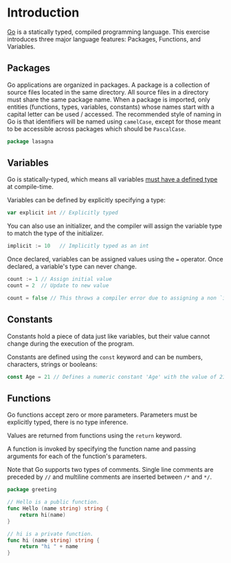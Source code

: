 # Introduction

[Go](https://golang.org) is a statically typed, compiled programming language.
This exercise introduces three major language features: Packages, Functions, and Variables.

## Packages

Go applications are organized in packages.
A package is a collection of source files located in the same directory.
All source files in a directory must share the same package name.
When a package is imported, only entities (functions, types, variables, constants) whose names start with a capital letter can be used / accessed.
The recommended style of naming in Go is that identifiers will be named using `camelCase`, except for those meant to be accessible across packages which should be `PascalCase`.

```go
package lasagna
```

## Variables

Go is statically-typed, which means all variables [must have a defined type](https://en.wikipedia.org/wiki/Type_system) at compile-time.

Variables can be defined by explicitly specifying a type:

```go
var explicit int // Explicitly typed
```

You can also use an initializer, and the compiler will assign the variable type to match the type of the initializer.

```go
implicit := 10   // Implicitly typed as an int
```

Once declared, variables can be assigned values using the `=` operator.
Once declared, a variable's type can never change.

```go
count := 1 // Assign initial value
count = 2  // Update to new value

count = false // This throws a compiler error due to assigning a non `int` type
```

## Constants

Constants hold a piece of data just like variables, but their value cannot change during the execution of the program.

Constants are defined using the `const` keyword and can be numbers, characters, strings or booleans:

```go
const Age = 21 // Defines a numeric constant 'Age' with the value of 21
```

## Functions

Go functions accept zero or more parameters.
Parameters must be explicitly typed, there is no type inference.

Values are returned from functions using the `return` keyword.

A function is invoked by specifying the function name and passing arguments for each of the function's parameters.

Note that Go supports two types of comments.
Single line comments are preceded by `//` and multiline comments are inserted between `/*` and `*/`.

```go
package greeting

// Hello is a public function.
func Hello (name string) string {
    return hi(name)
}

// hi is a private function.
func hi (name string) string {
    return "hi " + name
}
```
